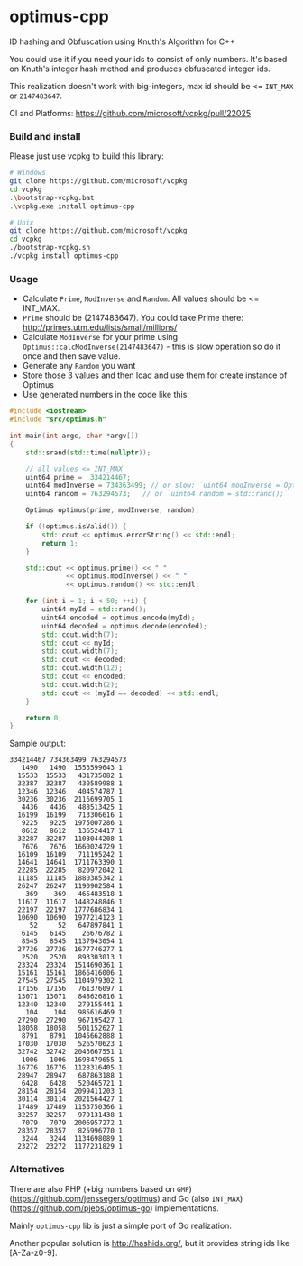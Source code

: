# optimus-cpp
ID hashing and Obfuscation using Knuth's Algorithm for C++

You could use it if you need your ids to consist of only numbers. It's based on Knuth's integer hash method and produces obfuscated integer ids.

This realization doesn't work with big-integers, max id should be <= `INT_MAX` or `2147483647`.

CI and Platforms: https://github.com/microsoft/vcpkg/pull/22025

### Build and install

Please just use vcpkg to build this library:
```bash
# Windows
git clone https://github.com/microsoft/vcpkg
cd vcpkg
.\bootstrap-vcpkg.bat
.\vcpkg.exe install optimus-cpp

# Unix
git clone https://github.com/microsoft/vcpkg
cd vcpkg
./bootstrap-vcpkg.sh
./vcpkg install optimus-cpp
```

### Usage

- Calculate `Prime`, `ModInverse` and `Random`. All values should be <= INT_MAX.
- `Prime` should be (2147483647). You could take Prime there: http://primes.utm.edu/lists/small/millions/
- Calculate `ModInverse` for your prime using `Optimus::calcModInverse(2147483647)` - this is slow operation so do it once and then save value.
- Generate any `Random` you want
- Store those 3 values and then load and use them for create instance of Optimus
- Use generated numbers in the code like this:

```cpp
#include <iostream>
#include "src/optimus.h"

int main(int argc, char *argv[])
{
    std::srand(std::time(nullptr));

    // all values <= INT_MAX
    uint64 prime = 	334214467;
    uint64 modInverse = 734363499; // or slow: `uint64 modInverse = Optimus::calcModInverse(prime);`
    uint64 random = 763294573;   // or `uint64 random = std::rand();`

    Optimus optimus(prime, modInverse, random);

    if (!optimus.isValid()) {
        std::cout << optimus.errorString() << std::endl;
        return 1;
    }

    std::cout << optimus.prime() << " "
              << optimus.modInverse() << " "
              << optimus.random() << std::endl;

    for (int i = 1; i < 50; ++i) {
        uint64 myId = std::rand();
        uint64 encoded = optimus.encode(myId);
        uint64 decoded = optimus.decode(encoded);
        std::cout.width(7);
        std::cout << myId;
        std::cout.width(7);
        std::cout << decoded;
        std::cout.width(12);
        std::cout << encoded;
        std::cout.width(2);
        std::cout << (myId == decoded) << std::endl;
    }

    return 0;
}
```

Sample output:
```
334214467 734363499 763294573
   1490   1490  1553599643 1
  15533  15533   431735082 1
  32387  32387   430589988 1
  12346  12346   404574787 1
  30236  30236  2116699705 1
   4436   4436   488513425 1
  16199  16199   713306616 1
   9225   9225  1975007286 1
   8612   8612   136524417 1
  32287  32287  1103044208 1
   7676   7676  1660024729 1
  16109  16109   711195242 1
  14641  14641  1711763390 1
  22285  22285   820972042 1
  11185  11185  1880385342 1
  26247  26247  1190902584 1
    369    369   465483518 1
  11617  11617  1448248846 1
  22197  22197  1777686834 1
  10690  10690  1977214123 1
     52     52   647897841 1
   6145   6145    26676782 1
   8545   8545  1137943054 1
  27736  27736  1677746277 1
   2520   2520   893303013 1
  23324  23324  1514690361 1
  15161  15161  1866416006 1
  27545  27545  1104979302 1
  17156  17156   761376097 1
  13071  13071   848626816 1
  12340  12340   279155441 1
    104    104   985616469 1
  27290  27290   967195427 1
  18058  18058   501152627 1
   8791   8791  1045662888 1
  17030  17030   526570623 1
  32742  32742  2043667551 1
   1006   1006  1698479655 1
  16776  16776  1128316405 1
  28947  28947   687863188 1
   6428   6428   520465721 1
  28154  28154  2099411203 1
  30114  30114  2021564427 1
  17489  17489  1153750366 1
  32257  32257   979131438 1
   7079   7079  2006957272 1
  28357  28357   825996770 1
   3244   3244  1134698089 1
  23272  23272  1177231829 1
```

### Alternatives

There are also PHP (+big numbers based on `GMP`) (https://github.com/jenssegers/optimus) and Go (also `INT_MAX`) (https://github.com/pjebs/optimus-go) implementations.

Mainly `optimus-cpp` lib is just a simple port of Go realization.

Another popular solution is http://hashids.org/, but it provides string ids like [A-Za-z0-9].
